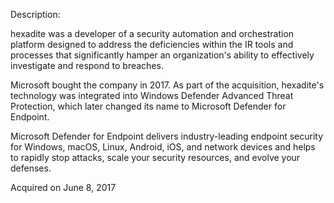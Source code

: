 Description:

hexadite was a developer of a security automation and orchestration platform designed to address the deficiencies within the IR tools and processes that significantly hamper an organization's ability to effectively investigate and respond to breaches.

Microsoft bought the company in 2017. As part of the acquisition, hexadite's technology was integrated into Windows Defender Advanced Threat Protection, which later changed its name to Microsoft Defender for Endpoint.

Microsoft Defender for Endpoint delivers industry-leading endpoint security for Windows, macOS, Linux, Android, iOS, and network devices and helps to rapidly stop attacks, scale your security resources, and evolve your defenses. 

Acquired on June 8, 2017